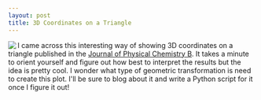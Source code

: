```yaml
---
layout: post
title: 3D Coordinates on a Triangle
---
```


<img class="img-left" align="left" src="{{ site.url }}/images/3dtriangle.png">

I came across this interesting way of showing 3D coordinates on a triangle published in the <a href="http://pubs.acs.org/doi/abs/10.1021/jp510215c">Journal of Physical Chemistry B</a>. It takes a minute to orient yourself and figure out how best to interpret the results but the idea is pretty cool. I wonder what type of geometric transformation is need to create this plot. I'll be sure to blog about it and write a Python script for it once I figure it out!
